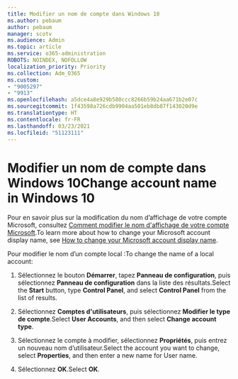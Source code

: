 ```yaml
---
title: Modifier un nom de compte dans Windows 10
ms.author: pebaum
author: pebaum
manager: scotv
ms.audience: Admin
ms.topic: article
ms.service: o365-administration
ROBOTS: NOINDEX, NOFOLLOW
localization_priority: Priority
ms.collection: Adm_O365
ms.custom:
- "9005297"
- "9913"
ms.openlocfilehash: a5dce4a8e929b580ccc8266b59b24aa671b2e07c
ms.sourcegitcommit: 1f43598a726cdb9904aa501eb8db87f143020d9e
ms.translationtype: HT
ms.contentlocale: fr-FR
ms.lasthandoff: 03/23/2021
ms.locfileid: "51123111"
---
```

# <a name="change-account-name-in-windows-10"></a><span data-ttu-id="0976f-102">Modifier un nom de compte dans Windows 10</span><span class="sxs-lookup"><span data-stu-id="0976f-102">Change account name in Windows 10</span></span>

<span data-ttu-id="0976f-103">Pour en savoir plus sur la modification du nom d’affichage de votre compte Microsoft, consultez [Comment modifier le nom d'affichage de votre compte Microsoft](https://support.microsoft.com/account-billing/how-to-change-your-microsoft-account-display-name-917b1d70-5915-d04e-243a-a618f96ef1d5).</span><span class="sxs-lookup"><span data-stu-id="0976f-103">To learn more about how to change your Microsoft account display name, see [How to change your Microsoft account display name](https://support.microsoft.com/account-billing/how-to-change-your-microsoft-account-display-name-917b1d70-5915-d04e-243a-a618f96ef1d5).</span></span>

<span data-ttu-id="0976f-104">Pour modifier le nom d’un compte local :</span><span class="sxs-lookup"><span data-stu-id="0976f-104">To change the name of a local account:</span></span>

1. <span data-ttu-id="0976f-105">Sélectionnez le bouton **Démarrer**, tapez **Panneau de configuration**, puis sélectionnez **Panneau de configuration** dans la liste des résultats.</span><span class="sxs-lookup"><span data-stu-id="0976f-105">Select the **Start** button, type **Control Panel**, and select **Control Panel** from the list of results.</span></span>

1. <span data-ttu-id="0976f-106">Sélectionnez **Comptes d'utilisateurs**, puis sélectionnez **Modifier le type de compte**.</span><span class="sxs-lookup"><span data-stu-id="0976f-106">Select **User Accounts**, and then select **Change account type**.</span></span>

1. <span data-ttu-id="0976f-107">Sélectionnez le compte à modifier, sélectionnez **Propriétés**, puis entrez un nouveau nom d’utilisateur.</span><span class="sxs-lookup"><span data-stu-id="0976f-107">Select the account you want to change, select **Properties**, and then enter a new name for User name.</span></span>

1. <span data-ttu-id="0976f-108">Sélectionnez **OK**.</span><span class="sxs-lookup"><span data-stu-id="0976f-108">Select **OK**.</span></span>
